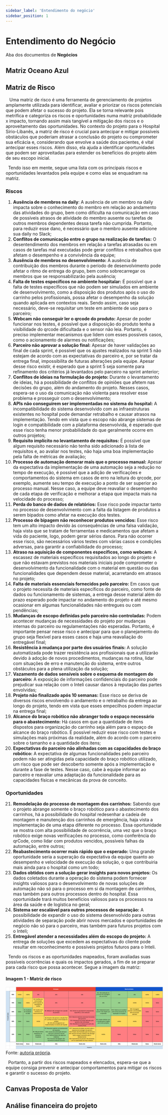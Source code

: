 ```yaml
---
sidebar_label: 'Entendimento do negócio'
sidebar_position: 1
---
```


# Entendimento do Negócio

Aba dos documentos de **Negócios**
<!-- Escreva embaixo de cada título com '##' -->

## Matriz Oceano Azul
## Matriz de Risco

&nbsp;&nbsp; Uma matriz de risco é uma ferramenta de gerenciamento de projetos amplamente utilizada para identificar, avaliar e priorizar os riscos potenciais que podem afetar o sucesso do projeto. Ela se torna relevante pois metrifica e categoriza os riscos e oportunidades numa matriz probabilidade x impacto, tornando assim mais tangível a mitigação dos riscos e o aproveitamento das oportunidades. No contexto do projeto para o Hospital Sírio-Libanês, a matriz de risco é crucial para antecipar e mitigar possíveis obstáculos que poderiam atrasar a conclusão do projeto ou comprometer sua eficácia e, considerando que envolve a saúde dos pacientes, é vital antecipar esses riscos. Além disso, ela ajuda a identificar oportunidades que podem ser aproveitadas para estender os benefícios do projeto além de seu escopo inicial.

&nbsp;&nbsp;Tendo isso em mente, segue uma lista com os principais riscos e oportunidades levantados pela equipe e como elas se enquadram na matriz.

### Riscos

1. **Ausência de membros na daily**: A ausência de um membro na daily impacta sobre o conhecimento do membro em relação ao andamento das atividades do grupo, bem como dificulta na comunicação em caso de possíveis atrasos de atividade do membro ausente ou tarefas de outros membros dependentes dessa tarefa não cumprida. Portanto, para reduzir esse dano, é necessário que o membro ausente adicione sua daily no Slack; 
2. **Conflitos de comunicação entre o grupo na realização de tarefas:** O desentendimento dos membros em relação a tarefas atrasadas ou em casos de tarefas mal executadas pode gerar conflitos e retrabalhos que afetam o desempenho e a convivência da equipe;
3. **Ausência de membros no desenvolvimento:** A ausência de contribuição dos membros durante o período de desenvolvimento pode afetar o ritmo de entrega do grupo, bem como sobrecarregar os membros que se responsabilizarão pela ausência;
4. **Falta de testes específicos no ambiente hospitalar:** É possível que a falta de testes específicos que não podem ser simulados em ambiente de desenvolvimento, como a disposição dos produtos após o uso do carrinho pelos profissionais, possa afetar o desempenho da solução quando aplicada em contextos reais. Sendo assim, caso seja necessário, deve-se requisitar um teste em ambiente de uso para o parceiro;
5. **Webcam não conseguir ler o qrcode do produto:** Apesar de poder funcionar nos testes, é possível que a disposição do produto tenha a visibilidade do qrcode dificultada e o sensor não leia. Portanto, é preciso implementar mecanismos que lidem com esses possíveis casos, como o acionamento de alarmes ou notificações;
6. **Parceiro não aprovar a solução final:** Apesar de haver validações ao final de cada sprint, é possível que os ajustes realizados na sprint 5 não estejam de acordo com as expectativas do parceiro e, por se tratar da entrega final, impossibilita de futuras alterações pela equipe. Apesar desse risco existir, é esperado que a sprint 5 seja somente para refinamento dos critérios já levantados pelo parceiro na sprint anterior;
7. **Conflitos de ideias na formulação do projeto:** Durante o levantamento de ideias, há a possibilidade de conflitos de opiniões que afetem nas decisões do grupo, além do andamento do projeto. Nesses casos, espera-se o uso da comunicação não violenta para resolver esse problema e prosseguir com o desenvolvimento;
8. **APIs não conseguirem ser implementadas no sistema do hospital:** A incompatibilidade do sistema desenvolvido com as infraestruturas existentes no hospital pode demandar retrabalho e causar atrasos na implementação. Tendo em vista que o escopo não abrange sistemas de login e compatibilidade com a plataforma desenvolvida, é esperado que esse risco tenha menor probabilidade do que geralmente ocorre em outros projetos;
9. **Requisito implícito no levantamento de requisitos:** É possível que algum requisito necessário não tenha sido adicionado à lista de requisitos e, ao avaliar nos testes, não haja uma boa implementação pela falta de métricas de avaliação;
10. **Processo de automação demorar mais que o processo manual:** Apesar da expectativa da implementação de uma automação seja a redução no tempo de execução, é possível que a adição de verificações e comportamentos do sistema em casos de erro na leitura do qrcode, por exemplo, aumente seu tempo de execução a ponto de ser superior ao processo manual. Nesse caso, a equipe deve reavaliar o desempenho de cada etapa de verificação e melhorar a etapa que impacta mais na velocidade do processo;
11. **Perda do banco de dados de relatórios:** Esse risco pode impactar tanto no processo de desenvolvimento com a falta da listagem de produtos a serem bipados como afetar na execução dos testes.
12. **Processo de bipagem não reconhecer produtos vencidos:** Esse risco tem um alto impacto devido às consequências de uma falsa validação, haja vista que se tratam de ferramentas e medicamentos que afetam a vida do paciente, logo, podem gerar sérios danos. Para não ocorrer esse risco, são necessários vários testes com várias casos e condições adversas, para garantir a confiabilidade do processo;
13. **Atraso na aquisição de componentes específicos, como webcam:** A escassez de materiais específicos requisitados ao longo do projeto e que não estavam previstos nos materiais iniciais pode comprometer o desenvolvimento da funcionalidade com o material em questão ou das funcionalidades que dependem desse material, acarretando em atrasos no projeto;
14. **Falta de materiais essenciais fornecidos pelo parceiro:** Em casos que o projeto necessita de materiais específicos do parceiro, como fonte de dados ou funcionamento de sistemas, a entrega desse material além do prazo esperado pode impactar no andamento do projeto e até mesmo ocasionar em algumas funcionalidades não entregues ou com pendências;
15. **Mudanças de escopo definidas pelo parceiro não controladas:** Podem acontecer mudanças de necessidades do projeto por mudanças internas do parceiro ou regulamentações não esperadas. Portanto, é importante pensar nesse risco e antecipar para que o planejamento do grupo seja flexível para esses casos e haja uma reavaliação do entregável final;
16. **Resistência à mudança por parte dos usuários finais:** A solução automatizada pode trazer resistência aos profissionais que a utilizarão devido à adoção de novos procedimentos, mudanças na rotina, lidar com situações de erro e manutenção do sistema, entre outros obstáculos para a plena utilização da solução;
17. **Vazamento de dados sensíveis sobre o esquema de montagem do parceiro:** A exposição de informações confidenciais do parceiro pode prejudicar sua relação com o Inteli causar danos à reputação das partes envolvidas;
18. **Projeto não finalizado após 10 semanas:** Esse risco se deriva de diversos riscos envolvendo o andamento e o retrabalho da entrega ao longo do projeto, tendo em vista que esses empecilhos podem impactar na entrega final;
19. **Alcance do braço robótico não abranger todo o espaço necessário para o abastecimento:** Há casos em que a quantidade de itens dispostos para organização do carrinho seja além para o espaço de alcance do braço robótico. É possível reduzir esse risco com testes e simulações mais próximas da realidade, além do acordo com o parceiro sobre o tamanho e a quantidade dos itens;
20. **Expectativas do parceiro não alinhadas com as capacidades do braço robótico:** A expectativa de algumas funcionalidades pelo parceiro podem não ser atingidas pela capacidade do braço robótico utilizado, um risco que pode ser descoberto somente após a implementação e durante a fase de testes. Nesse caso, cabe à equipe informar ao parceiro e reavaliar uma adaptação da funcionalidade para as capacidades físicas e mecânicas da prova de conceito.

### Oportunidades

21. **Remodelação do processo de montagem dos carrinhos:** Sabendo que o projeto abrange somente o braço robótico para o abastecimento dos carrinhos, há a possibilidade do hospital redesenhar a cadeia de montagem e manutenção dos carrinhos de emergência, haja vista a implementação de uma etapa diferente no processo. Essa oportunidade se mostra com alta possibilidade de ocorrência, uma vez que o braço robótico exige novas verificações no processo, como conferência do qrCode, como lidar com produtos vencidos, possíveis falhas da automação, entre outros;
22. **Reabastecimento ocorrer mais rápido que o esperado:** Uma grande oportunidade seria a superação da expectativa da equipe quanto ao desempenho e velocidade de execução da solução, o que contribuiria mais ainda para o hospital como um todo;
23. **Dados obtidos com a solução gerar insights para novos projetos:** Os dados coletados durante a operação do sistema podem fornecer insights valiosos para o desenvolvimento de novas soluções de automação não só para o processo em si da montagem de carrinhos, mas também para outros processos dentro do hospital. Essa oportunidade trará muitos benefícios valiosos para os processos na área da saúde e de logística no geral;
24. **Sistema ser escalável para outros processos de separação:** A possibilidade de expandir o uso do sistema desenvolvido para outras atividades de separação pode abrir novos mercados e oportunidades de negócio não só para o parceiro, mas também para futuros projetos com o Inteli;
25. **Entregável atender a necessidades além do escopo do projeto:** A entrega de soluções que excedem as expectativas do cliente pode resultar em reconhecimento e possíveis projetos futuros para o Inteli.

&nbsp;&nbsp;Tendo os riscos e as oportunidades mapeados, foram avaliadas suas possíveis ocorrências e quais os impactos gerados, a fim de se preparar para cada risco que possa acontecer. Segue a imagem da matriz:

#### Imagem 1 - Matriz de risco
<img src="../../static/img/matriz_de_risco_G2.png" alt="Descrição da imagem">
Fonte: <a href='https://docs.google.com/spreadsheets/d/1AOd8tvEviWtPYGU7tg4_KYf8s9u_XR6VpP41e34wfy8/edit?usp=sharing'>autoria própria</a>.

&nbsp;&nbsp;Portanto, a partir dos riscos mapeados e elencados, espera-se que a equipe consiga prevenir e antecipar comportamentos para mitigar os riscos e garantir o sucesso do projeto.

## Canvas Proposta de Valor
## Análise financeira do projeto

